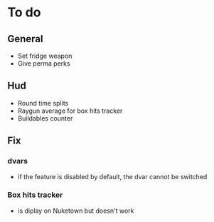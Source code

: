 # **To do**

## **General**

- Set fridge weapon
- Give perma perks

## **Hud**

- Round time splits
- Raygun average for box hits tracker
- Buildables counter

## **Fix**

### dvars

- if the feature is disabled by default, the dvar cannot be switched

### Box hits tracker

- is diplay on Nuketown but doesn't work